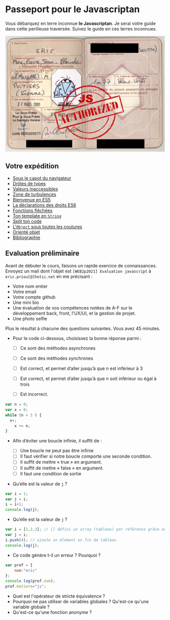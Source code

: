 # Passeport pour le Javascriptan


Vous débarquez en terre inconnue **le Javascriptan**.
Je serai votre guide dans cette perilleuse traversée.
Suivez le guide en ces terres inconnues.

![Passeport](images/Passeport.jpg)

## Votre expédition

- [Sous le capot du navigateur](hardware/README.md)
- [Drôles de types](syntax/README.md)
- [Valeurs inaccessibles](syntax/scope.md)
- [Zone de turbulences](syntax/hot_topics.md)
- [Bienvenue en ES5](es5/README.md)
- [La déclarations des droits ES6](es6/README.md)
- [Fonctions flêchées](es6/fat_arrow.md)
- [Ton template en `String`](es6/string.md)
- [_Split_ ton code](es6/modularity.md)
- [L'`Object` sous toutes les coutures](es6/object.md)
- [Orienté objet](es6/oop.md)
- [Bibliographie](biblio.md)

## Evaluation préliminaire 

Avant de débuter le cours, faisons un rapide exercice de connaissances. 
Envoyez un mail dont l'objet est `[WEB2p2021] Evaluation javascript` à `eric.priou[@]hetic.net` en me précisant :

- Votre nom entier
- Votre email
- Votre compte github
- Une mini bio
- Une évaluation de vos compétences notées de A-F sur le développement back, front, l'UX/UI, et la gestion de projet.
- Une photo selfie

Plus le résultat à chacune des questions suivantes.
Vous avez 45 minutes.

- Pour le code ci-dessous, choisissez la bonne réponse parmi :

	- [ ] Ce sont des méthodes asynchrones
	- [ ] Ce sont des méthodes synchrones
	- [ ] Est correct, et permet d’aller jusqu’à que n est inférieur  à 3
	- [ ] Est correct, et permet d’aller jusqu’à que n soit inférieur ou égal à trois 
	- [ ] Est incorrect.

	
```js
var n = 0;
var x = 0;
while (n < 3 ) {
  n+;
 	x += n;
}
```


- Afin d’éviter une boucle infinie, il suffit de :

	- [ ] Une boucle ne peut pas être infinie
	- [ ] Il faut vérifier si notre boucle comporte une seconde condition. 
	- [ ] Il suffit de mettre « true » en argument.
	- [ ] Il suffit de mettre « false » en argument.
	- [ ] Il faut une condition de sortie

- Qu’elle est la valeur de `j` ?

```js
var i = 1;
var j = i;
i = i+1;
console.log(j);
```

- Qu’elle est la valeur de `j` ?

```js
var i = [1,2,3]; // [] défini un array (tableau) par référence grâce au =
var j = i;
i.push(4); // ajoute un élément en fin de tableau
console.log(j);
```

- Ce code génère t-il un erreur ? Pourquoi ?

```js
var prof = {
	nom:"eric"
};
console.log(prof.nom);
prof.matiere="js";
```

- Quel est l'opérateur de stricte équivalence ?
- Pourquoi ne pas utiliser de variables globales ?
Qu'est-ce qu'une variable globale ?
- Qu'est-ce qu'une fonction anonyme ? 



